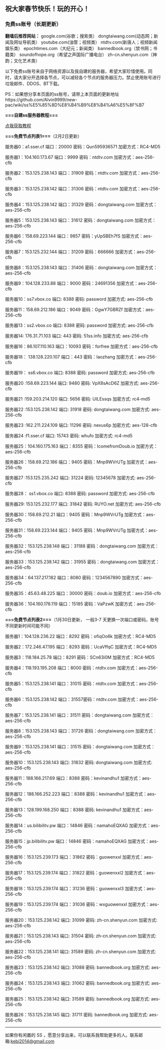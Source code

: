 ## 祝大家春节快乐！玩的开心！

### 免费ss账号（长期更新）

**翻墙后推荐网站：** google.com(谷歌；搜索类） dongtaiwang.com(动态网；新闻及网址导航类）  youtube.com(油管；视频类）  ntdtv.com(新唐人；视频新闻娱乐类）    epochtimes.com（大纪元；新闻类）   bannedbook.org（禁书网；书籍类）   soundofhope.org（希望之声国际广播电台）
    zh-cn.shenyun.com（神韵；文化艺术类）

以下免费ss账号来自于网络资源以及我自建的服务器，希望大家珍惜使用。同时，请大家分开选择各节点，可以减轻各个节点的服务器压力。禁止使用账号进行垃圾邮件、DDOS、BT下载。

PS：如果想分享本页面的ss账号，请带上本页面的更新地址https://github.com/Alvin9999/new-pac/wiki/ss%E5%85%8D%E8%B4%B9%E8%B4%A6%E5%8F%B7


**===自建ss服务器教程===**

[点我获取教程](https://github.com/Alvin9999/new-pac/wiki/%E8%87%AA%E5%BB%BAss%E6%9C%8D%E5%8A%A1%E5%99%A8%E6%95%99%E7%A8%8B)

**===免费节点列表1===**（2月2日更新）

服务器0：a1.sser.cf 端口：20000 密码：Qun595936571 加密方式：RC4-MD5

服务器1：104.160.173.67 端口：9999 密码：ntdtv.com 加密方式：aes-256-cfb

服务器2：153.125.238.143 端口：31909 密码：ntdtv.com 加密方式：aes-256-cfb

服务器3：153.125.238.142 端口：31306 密码：ntdtv.com 加密方式：aes-256-cfb

服务器4：153.125.238.142 端口：31329  密码：dongtaiwang.com 加密方式：aes-256-cfb

服务器5：153.125.238.143  端口：31612  密码：dongtaiwang.com 加密方式：aes-256-cfb

服务器6：158.69.223.144  端口：9857  密码：yUpSBEh7fS 加密方式：aes-256-cfb

服务器7：153.125.232.144  端口：31209  密码：666666 加密方式：aes-256-cfb

服务器8：153.125.238.143 端口：31406 密码：dongtaiwang.com 加密方式：aes-256-cfb

服务器9：104.128.233.88 端口：9000 密码：24691356 加密方式：aes-256-cfb

服务器10：ss7.vbox.co 端口: 8388 密码: password 加密方式: aes-256-cfb

服务器11：158.69.212.186 端口：9049 密码：GgwY7GBRZf 加密方式：aes-256-cfb

服务器13：ss2.vbox.co 端口: 8388 密码: password 加密方式: aes-256-cfb

服务器14: 176.31.71.103 端口: 443 密码: 51ss.info 加密方式: aes-256-cfb

服务器16：86.107.110.163  端口：10093 密码：forfree 加密方式：aes-256-cfb

服务器18： 138.128.220.107 端口：443  密码：laozhang 加密方式：aes-256-cfb

服务器19： ss6.vbox.co 端口: 8388 密码: password 加密方式: aes-256-cfb

服务器20 :158.69.223.144 端口: 9480 密码: VpX8sAcD6Z 加密方式: aes-256-cfb

服务器21 :159.203.214.120 端口: 5656 密码: UILEssqs 加密方式: rc4-md5

服务器22 :153.125.238.142 端口: 31918 密码: dongtaiwang.com 加密方式: aes-256-cfb

服务器23 :162.211.224.109 端口: 11296 密码: nexus6p 加密方式: aes-128-cfb

服务器24 :f1.sser.cf 端口: 15743 密码: whufo  加密方式: rc4-md5

服务器25：104.160.175.163 端口：8355 密码：IcomefromDoub.io  加密方式：aes-256-cfb

服务器26：158.69.212.186 端口：9405 密码：Mnp9WVrUTg 加密方式：aes-256-cfb

服务器27 :153.125.235.242 端口: 31224 密码: 12345678 加密方式: aes-256-cfb

服务器28： ss1.vbox.co  端口: 8388 密码: password 加密方式: aes-256-cfb

服务器29: 153.125.232.177  端口: 31842 密码: RUYO.net 加密方式: aes-256-cfb

服务器30：158.69.212.21 端口：9405 密码：Mnp9WVrUTg 加密方式：aes-256-cfb

服务器31：158.69.223.144 端口：9405 密码：Mnp9WVrUTg 加密方式：aes-256-cfb

服务器32：153.125.238.148 端口：31188 密码：dongtaiwang.com 加密方式：aes-256-cfb

服务器33：153.125.238.142 端口：31955 密码：dongtaiwang.com 加密方式：aes-256-cfb

服务器34：64.137.217.182 端口：8080 密码：1234567890 加密方式：aes-256-cfb

服务器35：45.63.48.225 端口：30000 密码：doub.io 加密方式：aes-256-cfb

服务器36：104.160.176.119 端口：15185 密码：VaPzwK 加密方式：aes-256-cfb

**===免费节点列表2===**（1月30日更新， 一般3-7 天更换一次端口或密码，账号不同更新时间可能不同）

服务器1：104.128.236.22  端口：8292 密码：ofiqOo6k  加密方式：RC4-MD5

服务器2：172.246.47.195  端口：8293 密码：UcaVffqC  加密方式：RC4-MD5

服务器3：118.184.25.78   端口：8291 密码：SCn63i0M 加密方式：RC4-MD5

服务器4：118.193.195.208 端口：8000 密码：ntdtv.com 加密方式：aes-256-cfb

服务器5：153.125.238.141 端口：31015 密码：ntdtv.com 加密方式：aes-256-cfb

服务器6：153.125.238.142 端口：31557密码：ntdtv.com 加密方式：aes-256-cfb

服务器7：153.125.238.141 端口：31511 密码：dongtaiwang.com 加密方式：aes-256-cfb

服务器8：153.125.238.143 端口：31726 密码：dongtaiwang.com 加密方式：aes-256-cfb

服务器9：153.125.238.141 端口：31515 密码：dongtaiwang.com 加密方式：aes-256-cfb

服务器10：153.125.238.143 端口: 31832 密码: dongtaiwang.com 加密方式: aes-256-cfb

服务器11：188.166.217.69  端口：8388  密码：kevinandhu1   加密方式：aes-256-cfb

服务器12：188.166.252.223 端口：8388  密码：kevinandhu1   加密方式：aes-256-cfb

服务器13：128.199.168.250 端口：8388  密码: kevinandhu1  加密方式：aes-256-cfb

服务器14：us.bilibilitv.pw  端口：14846  密码：namahoEQXAG  加密方式：aes-256-cfb

服务器15：jp.bilibilitv.pw  端口：14846  密码：namahoEQXAG  加密方式：aes-256-cfb

服务器16：153.125.239.173  端口：31862  密码：guowenxxl  加密方式：aes-256-cfb

服务器17：153.125.239.174  端口：31822  密码：guowenxxl2  加密方式：aes-256-cfb

服务器18：153.125.239.174  端口：31236  密码：guowenxxl3  加密方式：aes-256-cfb

服务器19：153.125.239.174  端口：31036  密码：wxguowenxxl  加密方式：aes-256-cfb

服务器20：153.125.238.142 端口: 31099 密码: zh-cn.shenyun.com 加密方式: aes-256-cfb

服务器21：153.125.238.143 端口: 31504 密码: zh-cn.shenyun.com 加密方式: aes-256-cfb

服务器22：153.125.238.141 端口: 31589 密码: zh-cn.shenyun.com 加密方式: aes-256-cfb

服务器23：153.125.238.142 端口: 31088 密码: bannedbook.org 加密方式: aes-256-cfb

服务器24：153.125.238.143 端口: 31062 密码: bannedbook.org 加密方式: aes-256-cfb

服务器25：153.125.238.142 端口: 31589 密码: bannedbook.org 加密方式: aes-256-cfb

服务器26：153.125.238.145 端口: 31711 密码: bannedbook.org 加密方式: aes-256-cfb

***


如果你有闲置的 SS ，愿意分享出来，可以联系我帮助更多的人。联系邮箱:kebi2014@gmail.com